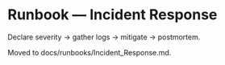 # Runbook — Incident Response

Declare severity → gather logs → mitigate → postmortem.

Moved to docs/runbooks/Incident_Response.md.

